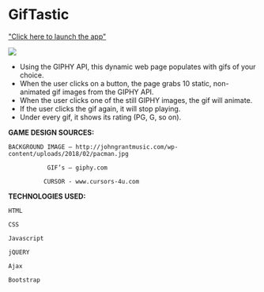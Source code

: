 # GifTastic
["Click here to launch the app"](https://lerodcalanoc.github.io/GifTastic/)

![](https://media.giphy.com/media/xTiN0uId37jNZCMLSM/giphy.gif)

* Using the GIPHY API, this dynamic web page populates with gifs of your choice.
* When the user clicks on a button, the page grabs 10 static, non-animated gif images from the GIPHY API.
* When the user clicks one of the still GIPHY images, the gif will animate. 
* If the user clicks the gif again, it will stop playing.
* Under every gif, it shows its rating (PG, G, so on).


**GAME DESIGN SOURCES:**
  
	BACKGROUND IMAGE – http://johngrantmusic.com/wp-content/uploads/2018/02/pacman.jpg
		   
               GIF’s – giphy.com

              CURSOR - www.cursors-4u.com 
           
**TECHNOLOGIES USED:**

    HTML

    CSS

    Javascript

    jQUERY

    Ajax

    Bootstrap
